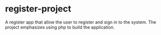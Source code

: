 # register-project
 A register app that allow the user to register and sign in to the system. The project emphasizes using php to build the application.
